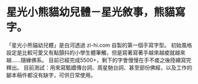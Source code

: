 # 星光小熊貓幼兒體－星光敘事，熊貓寫字。

「星光小熊貓幼兒體」是白河透過 zi-hi.com 自製的第一個手寫字型。
初始風格設定是比較可愛又有點顫抖的小學生體筆觸，但是寫著寫著手越來越痠就越來越……隨緣佛系。
目前已經完成5500+，剩下的字會慢慢在手不痠之後陸續寫完釋出。
目前測試：用來寫甄嬛傳台詞、周星馳台詞、甚至部份佛經，以及工作的腳本稿件都沒有缺字，可供日常使用。
